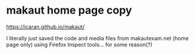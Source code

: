 # makaut home page copy
https://icaran.github.io/makaut/

I literally just saved the code and media files from makautexam.net (home page only) using Firefox Inspect tools... for some reason(?) 
